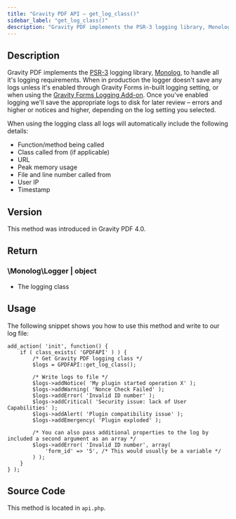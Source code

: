 ```yaml
---
title: "Gravity PDF API – get_log_class()"
sidebar_label: "get_log_class()"
description: "Gravity PDF implements the PSR-3 logging library, Monolog, to handle all it's logging requirements. Use this method to access the log class."
---
```


## Description 

Gravity PDF implements the [PSR-3](https://github.com/php-fig/fig-standards/blob/master/accepted/PSR-3-logger-interface.md) logging library, [Monolog](https://github.com/Seldaek/monolog), to handle all it's logging requirements. When in production the logger doesn't save any logs unless it's enabled through Gravity Forms in-built logging setting, or when using the [Gravity Forms Logging Add-on](https://www.gravityhelp.com/documentation/article/logging-add-on/). Once you've enabled logging we'll save the appropriate logs to disk for later review – errors and higher or notices and higher, depending on the log setting you selected.

When using the logging class all logs will automatically include the following details:

-   Function/method being called
-   Class called from (if applicable)
-   URL
-   Peak memory usage
-   File and line number called from
-   User IP
-   Timestamp

## Version 

This method was introduced in Gravity PDF 4.0.

## Return 

### \\Monolog\\Logger \| object
* The logging class

## Usage 

The following snippet shows you how to use this method and write to our log file:

```
add_action( 'init', function() {
    if ( class_exists( 'GPDFAPI' ) ) {
        /* Get Gravity PDF logging class */
        $logs = GPDFAPI::get_log_class();

        /* Write logs to file */
        $logs->addNotice( 'My plugin started operation X' );
        $logs->addWarning( 'Nonce Check Failed' );
        $logs->addError( 'Invalid ID number' );
        $logs->addCritical( 'Security issue: lack of User Capabilities' );
        $logs->addAlert( 'Plugin compatibility issue' );
        $logs->addEmergency( 'Plugin exploded' );

        /* You can also pass additional properties to the log by included a second argument as an array */
        $logs->addError( 'Invalid ID number', array(
            'form_id' => '5', /* This would usually be a variable */
        ) );
    }
} );
```

## Source Code 

This method is located in `api.php`.

